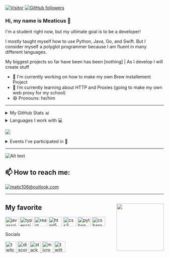 [![Visitor](https://visitor-badge.laobi.icu/badge?page_id=Meaticus22.Meaticus22)](https://github.com/Meaticus22) [![GitHub followers](https://img.shields.io/github/followers/Meaticus22.svg?style=social&label=Follow)](https://github.com/Meaticus22?tab=followers)

### Hi, my name is Meaticus 👋
I'm a student right now, but my ultimate goal is to be a developer!

I mostly taught myself how to use Python, Java, Go, and Swift. But I consider myself a polyglot programmer because I am fluent in many different languages. 

My biggest projects so far have been has been [nothing] | As I develop I will create stuff 
- 🔭 I'm currently working on how to make my own Brew installement Project
- 🌱 I’m currently learning about HTTP and Proxies (going to make my own web proxy for my school)
- 😄 Pronouns: he/him 

---

<details>
  <summary>My GitHub Stats 📊</summary>
  
  ![GitHub stats](https://github-readme-stats.vercel.app/api?username=Meaticus22) 
  
  ![GitHub streak stats](https://github-readme-streak-stats.herokuapp.com/?user=Meaticus22)  
</details>

<details>
  <summary>Languages I work with 💻</summary>
  This is powered by wakatime and updates automatically as I write more code <br>
  NB: Depending on what I am working on when you visit this, data may be thrown out because I frequently use one language for extended periods of time.
  
 [![Top Langs](https://github-readme-stats.vercel.app/api/top-langs/?username=Meaticus22&langs_count=8)](https://github.com/Meaticus22/Meaticus22)  
  <img src="https://wakatime.com/share/@Meaticus22/ecfdff99-821c-4e4f-9e9b-d822c6bf22fe.svg" width="60%"/>
</details>

![](http://github-profile-summary-cards.vercel.app/api/cards/repos-per-language?username=Meaticus22&theme=jolly)

<details>
  <summary>Events I've participated in 📅</summary>
  - Adevent of Code 2020 <br>
  - Advent of Code 2021 <br>
  - Advent of code 2022 <br>
  - Joined Stack Exchange <br>
  - Joined Replit (2022) <br>
</details>

---

![Alt text](https://spotify-recently-played-readme.vercel.app/api?user=31ryumixijtw32s4eovgvddf5xje)

<h2>📫 How to reach me:</h2>

<a href="mailto:matic106@outlook.com">![matic106@outlook.com](https://img.shields.io/badge/Outlook-D14836?style=for-the-badge&logo=outlook&logoColor=white)</a>

---

<h2>My&nbsp;<strong>favorite</strong><img src="https://i.gifer.com/BNOo.gif" style="float:right; height:150px" /></h2>

<p><img alt="javascript logo" src="https://cdn.jsdelivr.net/gh/devicons/devicon/icons/javascript/javascript-original.svg" style="height:30px; width:42px" /> <img alt="typescript logo" src="https://cdn.jsdelivr.net/gh/devicons/devicon/icons/typescript/typescript-plain.svg" style="height:30px; width:42px" /> <img alt="react logo" src="https://cdn.jsdelivr.net/gh/devicons/devicon/icons/react/react-original.svg" style="height:30px; width:42px" /> <img alt="html5 logo" src="https://cdn.jsdelivr.net/gh/devicons/devicon/icons/html5/html5-original.svg" style="height:30px; width:42px" /> <img alt="css3 logo" src="https://cdn.jsdelivr.net/gh/devicons/devicon/icons/css3/css3-original.svg" style="height:30px; width:42px" /> <img alt="python logo" src="https://cdn.jsdelivr.net/gh/devicons/devicon/icons/python/python-original.svg" style="height:30px; width:42px" /> <img alt="csharp logo" src="https://cdn.jsdelivr.net/gh/devicons/devicon/icons/csharp/csharp-original.svg" style="height:30px; width:42px" /></p>

<p>Socials</p>

<p><a href="https://www.twitch.tv/Meaticus" target="_blank"><img alt="twitch logo" src="https://img.shields.io/static/v1?message=Twitch&amp;logo=twitch&amp;label=&amp;color=9146FF&amp;logoColor=white&amp;labelColor=&amp;style=for-the-badge" style="height:35px" /> </a> <a href="https://discord.com/channels/@me/1048703331347988580" target="_blank"> <img alt="discord logo" src="https://img.shields.io/static/v1?message=Discord&amp;logo=discord&amp;label=&amp;color=7289DA&amp;logoColor=white&amp;labelColor=&amp;style=for-the-badge" style="height:35px" /> </a> <a href="https://stackoverflow.com/users/21421465/meaticus" target="_blank"> <img alt="stackoverflow logo" src="https://img.shields.io/static/v1?message=Stackoverflow&amp;logo=stackoverflow&amp;label=&amp;color=FE7A16&amp;logoColor=white&amp;labelColor=&amp;style=for-the-badge" style="height:35px" /> </a> <a href="mailto="> <img alt="microsoft-outlook logo" src="https://img.shields.io/static/v1?message=Outlook&amp;logo=microsoft-outlook&amp;label=&amp;color=0078D4&amp;logoColor=white&amp;labelColor=&amp;style=for-the-badge" style="height:35px" /> </a> <a href="https://twitter.com/JackWil77697696" target="_blank"> <img alt="twitter logo" src="https://img.shields.io/static/v1?message=Twitter&amp;logo=twitter&amp;label=&amp;color=1DA1F2&amp;logoColor=white&amp;labelColor=&amp;style=for-the-badge" style="height:35px" /> </a></p>

<p>&nbsp;</p>
